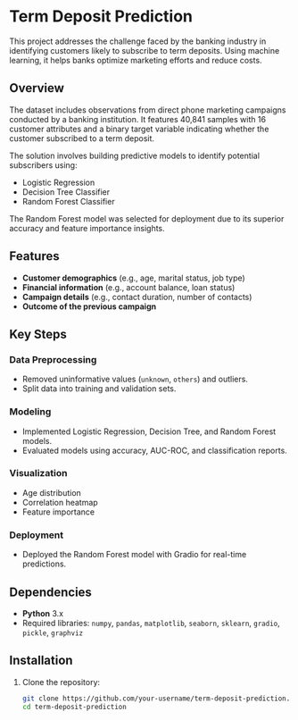# Term Deposit Prediction

This project addresses the challenge faced by the banking industry in identifying customers likely to subscribe to term deposits. Using machine learning, it helps banks optimize marketing efforts and reduce costs.

## Overview

The dataset includes observations from direct phone marketing campaigns conducted by a banking institution. It features 40,841 samples with 16 customer attributes and a binary target variable indicating whether the customer subscribed to a term deposit.

The solution involves building predictive models to identify potential subscribers using:

- Logistic Regression
- Decision Tree Classifier
- Random Forest Classifier

The Random Forest model was selected for deployment due to its superior accuracy and feature importance insights.

## Features

- **Customer demographics** (e.g., age, marital status, job type)
- **Financial information** (e.g., account balance, loan status)
- **Campaign details** (e.g., contact duration, number of contacts)
- **Outcome of the previous campaign**

## Key Steps

### Data Preprocessing

- Removed uninformative values (`unknown`, `others`) and outliers.
- Split data into training and validation sets.

### Modeling

- Implemented Logistic Regression, Decision Tree, and Random Forest models.
- Evaluated models using accuracy, AUC-ROC, and classification reports.

### Visualization

- Age distribution
- Correlation heatmap
- Feature importance

### Deployment

- Deployed the Random Forest model with Gradio for real-time predictions.

## Dependencies

- **Python** 3.x
- Required libraries: `numpy`, `pandas`, `matplotlib`, `seaborn`, `sklearn`, `gradio`, `pickle`, `graphviz`

## Installation

1. Clone the repository:
   ```bash
   git clone https://github.com/your-username/term-deposit-prediction.git
   cd term-deposit-prediction


